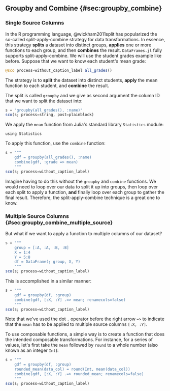 ## Groupby and Combine {#sec:groupby_combine}

### Single Source Columns
<!-- That fits to the later "Multiple Source Columns" and also solves the
     "problem" stated in issue #221.
     (Seems like I have missed this one too ...) -->

In the R programming language, @wickham2011split has popularized the so-called split-apply-combine strategy for data transformations.
In essence, this strategy **splits** a dataset into distinct groups, **applies** one or more functions to each group, and then **combines** the result.
`DataFrames.jl` fully supports split-apply-combine.
We will use the student grades example like before.
Suppose that we want to know each student's mean grade:

```jl
@sco process=without_caption_label all_grades()
```

The strategy is to **split** the dataset into distinct students, **apply** the mean function to each student, and **combine** the result.

The split is called `groupby` and we give as second argument the column ID that we want to split the dataset into:

```jl
s = "groupby(all_grades(), :name)"
sco(s; process=string, post=plainblock)
```

We apply the `mean` function from Julia's standard library `Statistics` module:

```
using Statistics
```

To apply this function, use the `combine` function:

```jl
s = """
    gdf = groupby(all_grades(), :name)
    combine(gdf, :grade => mean)
    """
sco(s; process=without_caption_label)
```

Imagine having to do this without the `groupby` and `combine` functions.
We would need to loop over our data to split it up into groups, then loop over each split to apply a function, **and** finally loop over each group to gather the final result.
Therefore, the split-apply-combine technique is a great one to know.

### Multiple Source Columns {#sec:groupby_combine_multiple_source}

But what if we want to apply a function to multiple columns of our dataset?

```jl
s = """
    group = [:A, :A, :B, :B]
    X = 1:4
    Y = 5:8
    df = DataFrame(; group, X, Y)
    """
sco(s; process=without_caption_label)
```

This is accomplished in a similar manner:

```jl
s = """
    gdf = groupby(df, :group)
    combine(gdf, [:X, :Y] .=> mean; renamecols=false)
    """
sco(s; process=without_caption_label)
```

Note that we've used the dot `.` operator before the right arrow `=>` to indicate that the `mean` has to be applied to multiple source columns `[:X, :Y]`.

To use composable functions, a simple way is to create a function that does the intended composable transformations.
For instance, for a series of values, let's first take the `mean` followed by `round` to a whole number (also known as an integer `Int`):

```jl
s = """
    gdf = groupby(df, :group)
    rounded_mean(data_col) = round(Int, mean(data_col))
    combine(gdf, [:X, :Y] .=> rounded_mean; renamecols=false)
    """
sco(s; process=without_caption_label)
```
